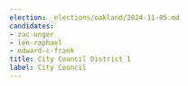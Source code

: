 ```yaml
---
election: _elections/oakland/2024-11-05.md
candidates:
- zac-unger
- len-raphael
- edward-c-frank
title: City Council District 1
label: City Council
---
```

